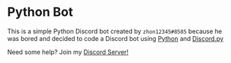# Python Bot

This is a simple Python Discord bot created by `zhon12345#8585` because he was bored and decided to code a Discord bot using [Python](https://www.python.org/) and [Discord.py](https://discordpy.readthedocs.io/en/latest/)

Need some help? Join my [Discord Server!](https://discord.gg/jMpw3jw)
